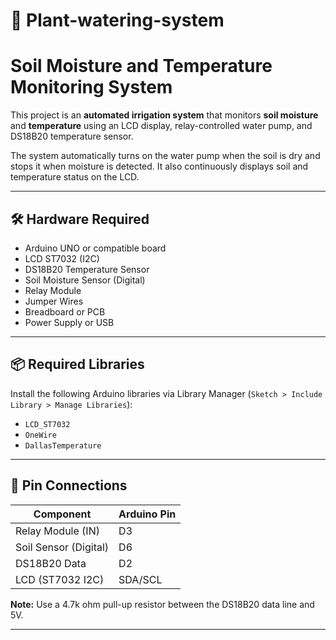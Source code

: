 # 🌱 Plant-watering-system
#  Soil Moisture and Temperature Monitoring System

This project is an **automated irrigation system** that monitors **soil moisture** and **temperature** using an LCD display, relay-controlled water pump, and DS18B20 temperature sensor.

The system automatically turns on the water pump when the soil is dry and stops it when moisture is detected. It also continuously displays soil and temperature status on the LCD.

---

## 🛠️ Hardware Required

- Arduino UNO or compatible board  
- LCD ST7032 (I2C)  
- DS18B20 Temperature Sensor  
- Soil Moisture Sensor (Digital)  
- Relay Module  
- Jumper Wires  
- Breadboard or PCB  
- Power Supply or USB

---

## 📦 Required Libraries

Install the following Arduino libraries via Library Manager (`Sketch > Include Library > Manage Libraries`):

- `LCD_ST7032`  
- `OneWire`  
- `DallasTemperature`

---

## 🔌 Pin Connections

| Component              | Arduino Pin |
|------------------------|-------------|
| Relay Module (IN)      | D3          |
| Soil Sensor (Digital)  | D6          |
| DS18B20 Data           | D2          |
| LCD (ST7032 I2C)       | SDA/SCL     |

**Note:** Use a 4.7k ohm pull-up resistor between the DS18B20 data line and 5V.

---



